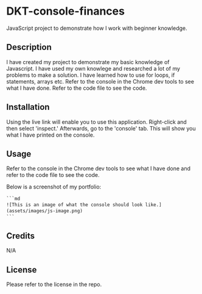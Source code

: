 # DKT-console-finances
JavaScript project to demonstrate how I work with beginner knowledge.

## Description

I have created my project to demonstrate my basic knowledge of Javascript. I have used my own knowlege and researched a lot of my problems to make a solution. I have learned how to use for loops, if statements, arrays etc. Refer to the console in the Chrome dev tools to see what I have done. Refer to the code file to see the code.

## Installation

Using the live link will enable you to use this application. Right-click and then select 'inspect.' Afterwards, go to the 'console' tab. This will show you what I have printed on the console.

## Usage

Refer to the console in the Chrome dev tools to see what I have done and refer to the code file to see the code.

Below is a screenshot of my portfolio:

    ```md
    ![This is an image of what the console should look like.](assets/images/js-image.png)
    ```

## Credits

N/A

## License

Please refer to the license in the repo.
